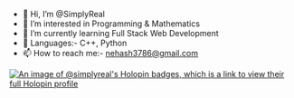 - 👋 Hi, I’m @SimplyReal
- 👀 I’m interested in Programming & Mathematics 
- 🌱 I’m currently learning Full Stack Web Development
- 💞️ Languages:- C++, Python
- 📫 How to reach me:- nehash3786@gmail.com

<!---
SimplyReal/SimplyReal is a ✨ special ✨ repository because its `README.md` (this file) appears on your GitHub profile.
You can click the Preview link to take a look at your changes.
--->
[![An image of @simplyreal's Holopin badges, which is a link to view their full Holopin profile](https://holopin.me/simplyreal)](https://holopin.io/@simplyreal)
